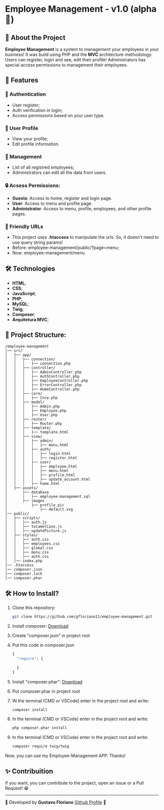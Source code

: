 # Employee Management - v1.0 (alpha 🤣)

## 📌 About the Project

**Employee Management** is a system to management your employees in your business! It was build using PHP and the **MVC** architecture methodology. Users can register, login and see, edit their profile!
Administrators has special access permissions to management their employees. 

## 🚀 Features

### 📝 Authentication

- User register;
- Auth verification in login;
- Access permissions based on your user type.

### 👤 User Profile

- View your profile;
- Edit profile information.

### 🏢 Management

- List of all registred employees;
- Administrators can edit all the data from users.

### 🔒 Acsess Permissions:

- **Guests**: Access to home, register and login page. 
- **User**: Access to menu and profile page.
- **Administrator**: Access to menu, profile, employees, and other profile pages.

### 🛜 Friendly URLs

- This project uses **.htaccess** to manipulate the urls. So, it doesn't need to use query string params!
- Before: employee-management/public/?page=menu;
- Now: employee-management/menu

## 🛠️ Technologies

- **HTML**;
- **CSS**;
- **JavaScript**;
- **PHP**;
- **MySQL**;
- **Twig**;
- **Composer**;
- **Arquitetura MVC**;

## 📂 Project Structure:

```
/employee-management
│── src/
│   ├── app/
│   │   ├── connection/
│   │   │   ├── connection.php
│   │   ├── controller/
│   │   │   ├── AdminController.php
│   │   │   ├── AuthController.php
│   │   │   ├── EmployeeController.php
│   │   │   ├── ErrorController.php
│   │   │   ├── HomeController.php
│   │   ├── core/
│   │   │   ├── Core.php
│   │   ├── model/
│   │   │   ├── Admin.php
│   │   │   ├── Employee.php
│   │   │   ├── User.php
│   │   ├── router/
│   │   │   ├── Router.php
│   │   ├── template/
│   │   │   ├── template.html
│   │   ├── view/
│   │   │   ├── admin/
│   │   │   │   ├── menu.html
│   │   │   ├── auth/
│   │   │   │   ├── login.html
│   │   │   │   ├── register.html
│   │   │   ├── user/
│   │   │   │   ├── employee.html
│   │   │   │   ├── menu.html
│   │   │   │   ├── profile.html
│   │   │   │   ├── update_account.html
│   │   │   ├── home.html
│   ├── assets/
│       ├── database
│       │   ├── employee-management.sql
│       ├── images
│           ├── profile_pic
│               ├── default.svg
│── public/
│   ├── scripts/
│   │   ├── auth.js
│   │   ├── toCamelCase.js
│   │   ├── updatePicture.js
│   ├── styles/
│   │   ├── auth.css
│   │   ├── employees.css
│   │   ├── global.css
│   │   ├── menu.css
│   │   ├── auth.css
│   │── index.php
│── .htaccess
│── composer.json
│── composer.lock
│── composer.phar
```

## 🛠️ How to Install?

1. Clone this repository:
   ```sh
   git clone https://github.com/gfloriano11/employee-management.git
   ```
2. Install composer:
   <a href="https://getcomposer.org/Composer-Setup.exe">Download</a>

3. Create "composer.json" in project root

4. Put this code in composer.json
   ```sh
   {
     "require": {
      
     }
   }
   ```

5. Install "composer.phar":
  <a href="https://getcomposer.org/composer.phar">Download</a>

6. Put composer.phar in project root

7. IN the terminal (CMD or VSCode) enter in the project root and write:
   ```sh
   composer install
   ```

8. In the terminal (CMD or VSCode) enter in the project root and write:
   ```sh
   php composer.phar install
   ```

9. In the terminal (CMD or VSCode) enter in the project root and write:
   ```sh
   composer require twig/twig
   ```
Now, you can use my Employee-Management APP. Thanks!

## ✨ Contribuition

If you want, you can contribute to the project, open an issue or a Pull Request! 😁

---

📌 Developed by **Gustavo Floriano** <a href="github.com/gfloriano11">Github Profile</a> 🚀
